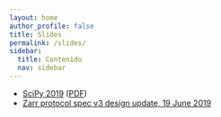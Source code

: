 ```yaml
---
layout: home
author_profile: false
title: Slides
permalink: /slides/
sidebar:
  title: Contenido
  nav: sidebar
---
```


- [SciPy 2019](scipy-2019.html) ([PDF](scipy-2019.pdf))
- [Zarr protocol spec v3 design update, 19 June 2019](v3-update-20190619.html)
